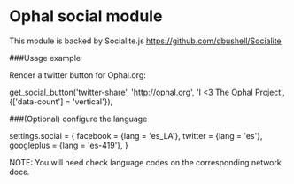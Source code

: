 Ophal social module
===================

This module is backed by Socialite.js https://github.com/dbushell/Socialite

###Usage example

Render a twitter button for Ophal.org:

get_social_button('twitter-share', 'http://ophal.org', 'I <3 The Ophal Project', {['data-count'] = 'vertical'}),


###(Optional) configure the language

settings.social = {
  facebook = {lang = 'es_LA'},
  twitter = {lang = 'es'},
  googleplus = {lang = 'es-419'},
}

NOTE: You will need check language codes on the corresponding network docs.
